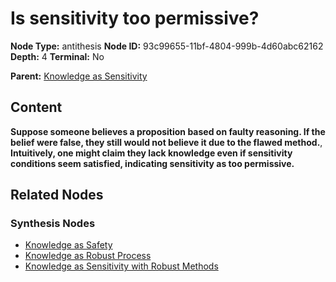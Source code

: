 # Is sensitivity too permissive?

**Node Type:** antithesis
**Node ID:** 93c99655-11bf-4804-999b-4d60abc62162
**Depth:** 4
**Terminal:** No

**Parent:** [Knowledge as Sensitivity](knowledge-as-sensitivity-synthesis-ddcaa3c8-4504-4915-914f-77f7267fdceb.md)

## Content

**Suppose someone believes a proposition based on faulty reasoning. If the belief were false, they still would not believe it due to the flawed method.**, **Intuitively, one might claim they lack knowledge even if sensitivity conditions seem satisfied, indicating sensitivity as too permissive.**

## Related Nodes

### Synthesis Nodes

- [Knowledge as Safety](knowledge-as-safety-synthesis-16f94f7c-2a46-41b2-ae6a-ac14ebdba2c9.md)
- [Knowledge as Robust Process](knowledge-as-robust-process-synthesis-eb5b9377-888f-4ec9-8610-d36b53a5d43a.md)
- [Knowledge as Sensitivity with Robust Methods](knowledge-as-sensitivity-with-robust-methods-synthesis-9f69d782-8d60-4645-8b40-7b3b9b9a0172.md)

